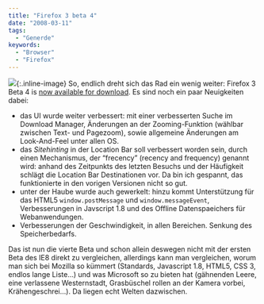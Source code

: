 ```yaml
---
title: "Firefox 3 beta 4"
date: "2008-03-11"
tags:
  - "Generde"
keywords:
  - "Browser"
  - "Firefox"
---
```


![](/images/codecandies/ZZ0AF090ED.jpg){:.inline-image} So, endlich dreht sich das Rad ein wenig weiter: Firefox 3 Beta 4 is [now available for download](http://www.mozilla.com/firefox/all-beta.html). Es sind noch ein paar Neuigkeiten dabei:

- das UI wurde weiter verbessert: mit einer verbesserten Suche im Download Manager, Änderungen an der Zooming-Funktion (wählbar zwischen Text- und Pagezoom), sowie allgemeine Änderungen am Look-And-Feel unter allen OS.
- das _Sitehinting_ in der Location Bar soll verbessert worden sein, durch einen Mechanismus, der “frecency” (recency and frequency) genannt wird: anhand des Zeitpunkts des letzten Besuchs und der Häufigkeit schlägt die Location Bar Destinationen vor. Da bin ich gespannt, das funktionierte in den vorigen Versionen nicht so gut.
- unter der Haube wurde auch gewerkelt: hinzu kommt Unterstützung für das HTML5 `window.postMessage` und `window.messageEvent`, Verbesserungen in Javscript 1.8 und des Offline Datenspaeichers für Webanwendungen.
- Verbesserungen der Geschwindigkeit, in allen Bereichen. Senkung des Speicherbedarfs.

Das ist nun die vierte Beta und schon allein deswegen nicht mit der ersten Beta des IE8 direkt zu vergleichen, allerdings kann man vergleichen, worum man sich bei Mozilla so kümmert (Standards, Javascript 1.8, HTML5, CSS 3, endlos lange Liste…) und was Microsoft so zu bieten hat (gähnenden Leere, eine verlassene Westernstadt, Grasbüschel rollen an der Kamera vorbei, Krähengeschrei…). Da liegen echt Welten dazwischen.
